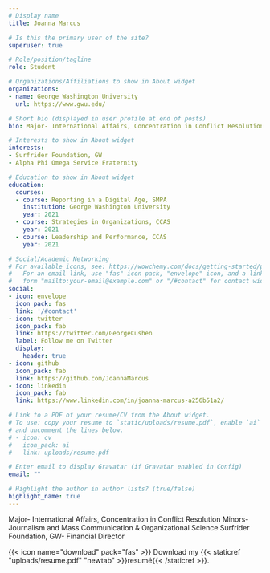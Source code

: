 ```yaml
---
# Display name
title: Joanna Marcus

# Is this the primary user of the site?
superuser: true

# Role/position/tagline
role: Student

# Organizations/Affiliations to show in About widget
organizations:
- name: George Washington University
  url: https://www.gwu.edu/

# Short bio (displayed in user profile at end of posts)
bio: Major- International Affairs, Concentration in Conflict Resolution Minors- Journalism and Mass Communication & Organizational Science

# Interests to show in About widget
interests:
- Surfrider Foundation, GW
- Alpha Phi Omega Service Fraternity

# Education to show in About widget
education:
  courses:
  - course: Reporting in a Digital Age, SMPA
    institution: George Washington University
    year: 2021
  - course: Strategies in Organizations, CCAS
    year: 2021
  - course: Leadership and Performance, CCAS
    year: 2021

# Social/Academic Networking
# For available icons, see: https://wowchemy.com/docs/getting-started/page-builder/#icons
#   For an email link, use "fas" icon pack, "envelope" icon, and a link in the
#   form "mailto:your-email@example.com" or "/#contact" for contact widget.
social:
- icon: envelope
  icon_pack: fas
  link: '/#contact'
- icon: twitter
  icon_pack: fab
  link: https://twitter.com/GeorgeCushen
  label: Follow me on Twitter
  display:
    header: true
- icon: github
  icon_pack: fab
  link: https://github.com/JoannaMarcus
- icon: linkedin
  icon_pack: fab
  link: https://www.linkedin.com/in/joanna-marcus-a256b51a2/

# Link to a PDF of your resume/CV from the About widget.
# To use: copy your resume to `static/uploads/resume.pdf`, enable `ai` icons in `params.toml`,
# and uncomment the lines below.
# - icon: cv
#   icon_pack: ai
#   link: uploads/resume.pdf

# Enter email to display Gravatar (if Gravatar enabled in Config)
email: ""

# Highlight the author in author lists? (true/false)
highlight_name: true
---
```


Major- International Affairs, Concentration in Conflict Resolution Minors- Journalism and Mass Communication & Organizational Science Surfrider Foundation, GW- Financial Director



{{< icon name="download" pack="fas" >}} Download my {{< staticref "uploads/resume.pdf" "newtab" >}}resumé{{< /staticref >}}.
